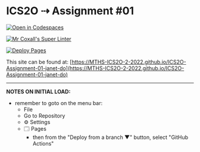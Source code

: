 # ICS2O ⇢ Assignment #01

[![Open in Codespaces](https://classroom.github.com/assets/launch-codespace-f4981d0f882b2a3f0472912d15f9806d57e124e0fc890972558857b51b24a6f9.svg)](https://classroom.github.com/open-in-codespaces?assignment_repo_id=10224277)

[![Mr Coxall's Super Linter](https://github.com/MTHS-ICS2O-2-2022/ICS2O-Assignment-01-janet-do/workflows/Mr%20Coxall's%20Super%20Linter/badge.svg)](https://github.com/MTHS-ICS2O-2-2022/ICS2O-Assignment-01-janet-do/actions)

[![Deploy Pages](https://github.com/MTHS-ICS2O-2-2022/ICS2O-Assignment-01-janet-do/workflows/Deploy%20Pages/badge.svg)](https://github.com/MTHS-ICS2O-2-2022/ICS2O-Assignment-01-janet-do/actions)

This site can be found at: [https://MTHS-ICS2O-2-2022.github.io/ICS2O-Assignment-01-janet-do](https://MTHS-ICS2O-2-2022.github.io/ICS2O-Assignment-01-janet-do)

---

**NOTES ON INITIAL LOAD:**
- remember to goto on the menu bar:
  - File
  - Go to Repository
  - ⚙ Settings
  - 🗔 Pages
    - then from the "Deploy from a branch ▼" button, select "GitHub Actions"
